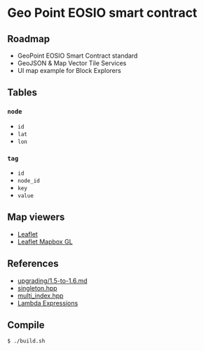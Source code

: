 # Geo Point EOSIO smart contract

## Roadmap

- GeoPoint EOSIO Smart Contract standard
- GeoJSON & Map Vector Tile Services
- UI map example for Block Explorers

## Tables

### `node`

- `id`
- `lat`
- `lon`

### `tag`

- `id`
- `node_id`
- `key`
- `value`

## Map viewers

- [Leaflet](https://leafletjs.com/)
- [Leaflet Mapbox GL](https://github.com/mapbox/mapbox-gl-leaflet)

## References

- [upgrading/1.5-to-1.6.md](https://github.com/EOSIO/eosio.cdt/blob/master/docs/upgrading/1.5-to-1.6.md)
- [singleton.hpp](https://github.com/EOSIO/eosio.cdt/blob/master/libraries/eosiolib/singleton.hpp)
- [multi_index.hpp](https://github.com/EOSIO/eosio.cdt/blob/master/libraries/eosiolib/multi_index.hpp)
- [Lambda Expressions](https://cmichel.io/cpp-guide-for-eos-development-iterators-lambda-expressions/)

## Compile

```bash
$ ./build.sh
```
